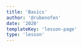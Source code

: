 ```yaml
---
title: 'Basics'
author: '@rubenofen'
date: '2020'
templateKey: 'lesson-page'
type: 'lesson'
---
```

